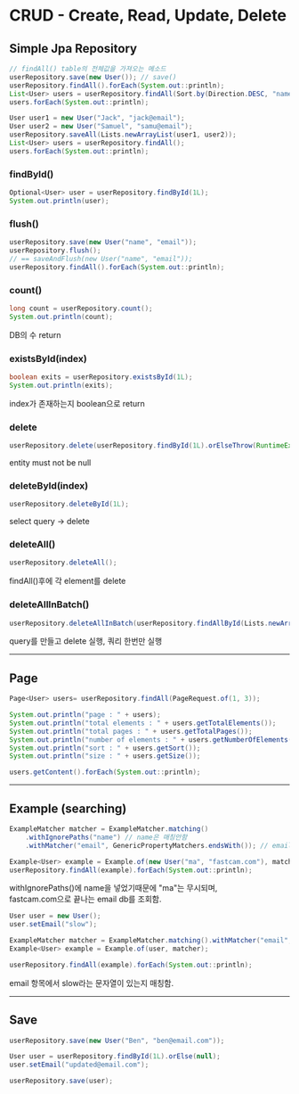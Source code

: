 # CRUD - Create, Read, Update, Delete

## Simple Jpa Repository

```java
// findAll() table의 전체값을 가져오는 메소드
userRepository.save(new User()); // save() 
userRepository.findAll().forEach(System.out::println);
List<User> users = userRepository.findAll(Sort.by(Direction.DESC, "name"));
users.forEach(System.out::println);

User user1 = new User("Jack", "jack@email");
User user2 = new User("Samuel", "samu@email");
userRepository.saveAll(Lists.newArrayList(user1, user2));
List<User> users = userRepository.findAll();
users.forEach(System.out::println);
```

### findById()

```java
Optional<User> user = userRepository.findById(1L);
System.out.println(user);
```

### flush()

```java
userRepository.save(new User("name", "email"));
userRepository.flush();
// == saveAndFlush(new User("name", "email"));
userRepository.findAll().forEach(System.out::println);
```

### count()

```java
long count = userRepository.count();
System.out.println(count);
```

DB의 수 return

### existsById(index)

```java
boolean exits = userRepository.existsById(1L);
System.out.println(exits);
```

index가 존재하는지 boolean으로 return

### delete

```java
userRepository.delete(userRepository.findById(1L).orElseThrow(RuntimeException::new));
```

entity must not be null

### deleteById(index)

```java
userRepository.deleteById(1L);
```

select query -> delete

### deleteAll()

```java
userRepository.deleteAll();
```

findAll()후에 각 element를 delete

### deleteAllInBatch()

```java
userRepository.deleteAllInBatch(userRepository.findAllById(Lists.newArrayList(1L, 3L)));
```

query를 만들고 delete 실행, 쿼리 한번만 실행

---

## Page

```java
Page<User> users= userRepository.findAll(PageRequest.of(1, 3));

System.out.println("page : " + users);
System.out.println("total elements : " + users.getTotalElements());
System.out.println("total pages : " + users.getTotalPages());
System.out.println("number of elements : " + users.getNumberOfElements()); // 현재 가져온 elements 수
System.out.println("sort : " + users.getSort());
System.out.println("size : " + users.getSize());

users.getContent().forEach(System.out::println);
```

---

## Example (searching)

```java
ExampleMatcher matcher = ExampleMatcher.matching()
    .withIgnorePaths("name") // name은 매칭안함
    .withMatcher("email", GenericPropertyMatchers.endsWith()); // email 항목의 끝부분만 매치

Example<User> example = Example.of(new User("ma", "fastcam.com"), matcher);
userRepository.findAll(example).forEach(System.out::println);
```

withIgnorePaths()에 name을 넣었기때문에 "ma"는 무시되며,  
fastcam.com으로 끝나는 email db를 조회함.

``` java
User user = new User();
user.setEmail("slow");

ExampleMatcher matcher = ExampleMatcher.matching().withMatcher("email", GenericPropertyMatchers.contains());
Example<User> example = Example.of(user, matcher);

userRepository.findAll(example).forEach(System.out::println);
```

email 항목에서 slow라는 문자열이 있는지 매칭함.

---

## Save

```java
userRepository.save(new User("Ben", "ben@email.com"));

User user = userRepository.findById(1L).orElse(null);
user.setEmail("updated@email.com");

userRepository.save(user);
```
